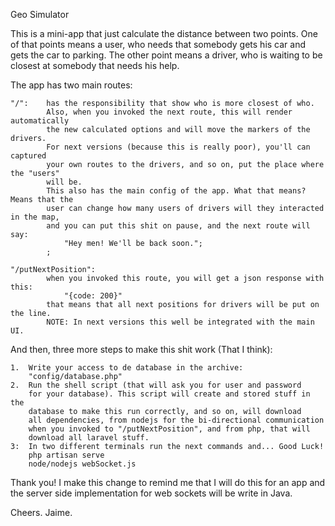 Geo Simulator

This is a mini-app that just calculate the distance between two points.
One of that points means a user, who needs that somebody gets his car 
and gets the car to parking.
The other point means a driver, who is waiting to be closest at somebody that needs his help.

The app has two main routes: 
   
    "/":    has the responsibility that show who is more closest of who.
            Also, when you invoked the next route, this will render automatically
            the new calculated options and will move the markers of the drivers.
            For next versions (because this is really poor), you'll can captured
            your own routes to the drivers, and so on, put the place where the "users"
            will be.
            This also has the main config of the app. What that means? Means that the
            user can change how many users of drivers will they interacted in the map, 
            and you can put this shit on pause, and the next route will say: 
                "Hey men! We'll be back soon.";
            ;
    
    "/putNextPosition":
            when you invoked this route, you will get a json response with this:
                "{code: 200}"
            that means that all next positions for drivers will be put on the line.
            NOTE: In next versions this well be integrated with the main UI.
            
And then, three more steps to make this shit work (That I think):
    
    1.  Write your access to de database in the archive:
        "config/database.php"
    2.  Run the shell script (that will ask you for user and password 
        for your database). This script will create and stored stuff in the 
        database to make this run correctly, and so on, will download 
        all dependencies, from nodejs for the bi-directional communication
        when you invoked to "/putNextPosition", and from php, that will 
        download all laravel stuff.
    3:  In two different terminals run the next commands and... Good Luck!
        php artisan serve
        node/nodejs webSocket.js
        
Thank you!
I make this change to remind me that I will do this for an app and the server side implementation
for web sockets will be write in Java.

Cheers.
Jaime.